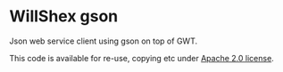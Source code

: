 # WillShex gson
Json web service client using gson on top of GWT.

This code is available for re-use, copying etc under [Apache 2.0 license](http://www.apache.org/licenses/LICENSE-2.0).
